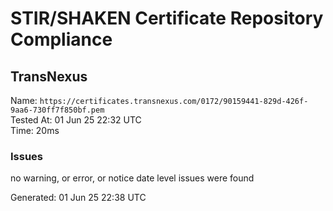 # STIR/SHAKEN Certificate Repository Compliance

## TransNexus

Name: `https://certificates.transnexus.com/0172/90159441-829d-426f-9aa6-730ff7f850bf.pem`\
Tested At: 01 Jun 25 22:32 UTC\
Time: 20ms

### Issues

no warning, or error, or notice date level issues were found

Generated: 01 Jun 25 22:38 UTC